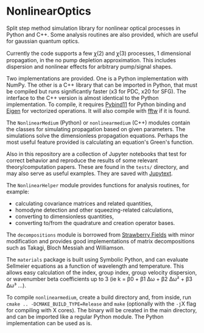 # NonlinearOptics

Split step method simulation library for nonlinear optical processes in Python and C++.
Some analysis routines are also provided, which are useful for gaussian quantum optics.

Currently the code supports a few &#43859;(2) and &#43859;(3) processes, 1 dimensional propagation, in the no pump depletion approximation.
This includes dispersion and nonlinear effects for arbitrary pump/signal shapes.

Two implementations are provided. One is a Python implementation with NumPy.
The other is a C++ library that can be imported in Python, that must be compiled but runs significantly faster (x3 for PDC, x20 for SFG).
The interface to the C++ version is almost identical to the Python implementation.
To compile, it requires [Pybind11](https://pybind11.readthedocs.io/en/master/) for Python binding and [Eigen](http://eigen.tuxfamily.org/) for vectorized operations.
It will also compile with [fftw](http://www.fftw.org/) if it is found.

The `NonlinearMedium` (Python) or `nonlinearmedium` (C++) modules contain the classes for simulating propagation based on given parameters.
The simulations solve the dimensionless propagation equations.
Perhaps the most useful feature provided is calculating an equation's Green's function.

Also in this repository are a collection of Jupyter notebooks that test for correct behavior and reproduce the results of some relevant theory/computation papers.
These are found in the `tests/` directory, and may also serve as useful examples.
They are saved with [Jupytext](https://jupytext.readthedocs.io/en/latest/).

The `NonlinearHelper` module provides functions for analysis routines, for example:
- calculating covariance matrices and related quantities,
- homodyne detection and other squeezing-related calculations,
- converting to dimensionless quantities,
- converting to/from the quadrature and creation operator bases.

The `decompositions` module is borrowed from [Strawberry Fields](https://strawberryfields.readthedocs.io/) with minor modification and provides good implementations of matrix decompositions such as Takagi, Bloch Messiah and Williamson.

The `materials` package is built using Symbolic Python, and can evaluate Sellmeier equations as a function of wavelength and temperature.
This allows easy calculation of the index, group index, group velocity dispersion, or wavenumber beta coefficients up to 3
(ie k = &#946;0 + &#946;1 &#916;&#969; + &#946;2 &#916;&#969;&#178; + &#946;3 &#916;&#969;&#179; &#8230;).

To compile `nonlinearmedium`, create a build directory and, from inside, run `cmake .. -DCMAKE_BUILD_TYPE=Release` and `make` (optionally with the `-j`X flag for compiling with X cores).
The binary will be created in the main directory, and can be imported like a regular Python module.
The Python implementation can be used as is.
